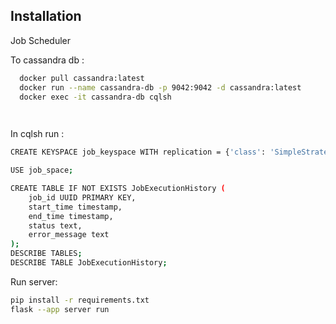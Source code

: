 
## Installation

Job Scheduler

To cassandra db : 

```bash
  docker pull cassandra:latest
  docker run --name cassandra-db -p 9042:9042 -d cassandra:latest
  docker exec -it cassandra-db cqlsh

  
```
In cqlsh run : 
```bash
CREATE KEYSPACE job_keyspace WITH replication = {'class': 'SimpleStrategy', 'replication_factor': 1};

USE job_space;

CREATE TABLE IF NOT EXISTS JobExecutionHistory (
    job_id UUID PRIMARY KEY,
    start_time timestamp,
    end_time timestamp,
    status text,
    error_message text
);
DESCRIBE TABLES;
DESCRIBE TABLE JobExecutionHistory;

```

Run server: 
``` bash
pip install -r requirements.txt
flask --app server run
```
